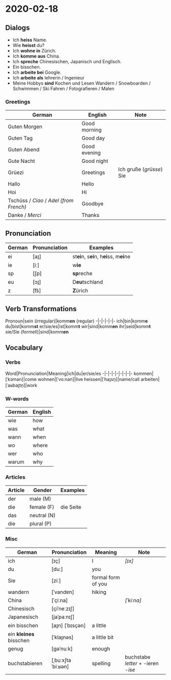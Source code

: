 # 2020-02-18

## Dialogs

- Ich **heiss** Name.
- Wie **heisst** du?
- Ich **wohne in** Zürich.
- Ich **komme aus** China.
- Ich **spreche** Chinesischen, Japanisch und Englisch.
- Ein bisschen.
- Ich **arbeite bei** Google.
- Ich **arbeite als** lehrerin / Ingenieur
- Meine Hobbys **sind** Kochen und Lesen
  Wandern / Snowboarden / Schwimmen / Ski Fahren / Fotografieren / Malen

### Greetings

German|English|Note
-|-|-
Guten Morgen|Good morning
Guten Tag|Good day
Guten Abend|Good evening
Gute Nacht|Good night
Grüezi|Greetings|Ich gruße (*grüsse*) Sie
Hallo|Hello
Hoi|Hi
Tschüss / *Ciao* / *Adel (from French)*|Goodbye
Danke / *Merci*|Thanks

## Pronunciation

German|Pronunciation|Examples
-|-|-
ei|[aɪ̯]|st**ei**n, s**ei**n, h**ei**ss, m**ei**ne
ie|[iː]|w**ie**
sp|[ʃp]|**sp**reche
eu|[ɔɪ̯]|D**eu**tschland
z|[t͡s]|**Z**ürich

## Verb Transformations

Pronoun|sein (irregular)|komm**en** (regular)
-|-|-|-|-|-
ich|bin|komm**e**
du|bist|komm**st**
er/sie/es|ist|komm**t**
wir|sind|komm**en**
ihr|seid|komm**t**
sie/Sie (formell)|sind|komm**en**

## Vocabulary

### Verbs

Word|Pronunciation|Meaning|ich|du|er/sie/es
-|-|-|-|-|-|-|-|-
kommen|[ˈkɔmən]|come
wohnen|[ˈvoːnən]|live
heissen|[ˈhaɪ̯sn̩]|name/call
arbeiten|[ˈaʁbaɪ̯tn̩]|work

### W-words

German|English
-|-
wie|how
was|what
wann|when
wo|where
wer|who
warum|why

### Articles

Article|Gender|Examples
-|-|-
der|male (M)
die|female (F)|die Seite
das|neutral (N)
die|plural (P)

### Misc

German|Pronunciation|Meaning|Note
-|-|-|-
ich|[ɪç]|I|*[ɪx]*
du|[duː]|you
Sie|[ziː]|formal form of you
wandern|[ˈvandɐn]|hiking
China|[ˈçiːna]||*[ˈkiːna]*
Chinesisch|[çiˈneːzɪʃ]
Japanesisch|[jaˈpaːnɪʃ]
ein bisschen|[aɪ̯n] [ˈbɪsçən]|a little
ein **kleines** bisschen|[ˈklaɪ̯nəs]|a little bit
genug|[ɡəˈnuːk]|enough
buchstabieren|[ˌbuːxʃtaˈbiːʁən]|spelling|buchstabe *letter* +‎ -ieren *-ise*
<!--stackedit_data:
eyJoaXN0b3J5IjpbMjE0NjU2NzIwNV19
-->